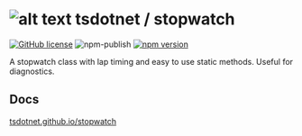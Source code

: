 # ![alt text](https://avatars1.githubusercontent.com/u/64487547?s=30 "tsdotnet") tsdotnet / stopwatch

[![GitHub license](https://img.shields.io/badge/license-MIT-blue.svg?style=flat-square)](https://github.com/tsdotnet/stopwatch/blob/master/LICENSE)
![npm-publish](https://github.com/tsdotnet/stopwatch/workflows/npm-publish/badge.svg)
[![npm version](https://img.shields.io/npm/v/@tsdotnet/stopwatch.svg?style=flat-square)](https://www.npmjs.com/package/@tsdotnet/stopwatch)

A stopwatch class with lap timing and easy to use static methods.  Useful for diagnostics.

## Docs

[tsdotnet.github.io/stopwatch](https://tsdotnet.github.io/stopwatch/)
